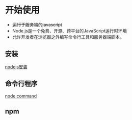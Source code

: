 # 开始使用

- ~~运行于服务端的javascript~~
- Node.js是一个免费、开源、跨平台的JavaScript运行时环境
- 允许开发者在浏览器之外编写命令行工具和服务器端脚本。

## 安装

[nodejs安装](NodeJs_Install.md)

## 命令行程序

[node command](NodeJs_Command_Node.md)

## npm

